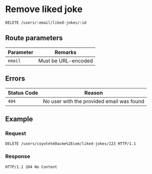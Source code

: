 # Remove liked joke

`DELETE /users/:email/liked-jokes/:id`

## Route parameters

| Parameter | Remarks             |
|-----------|---------------------|
| `email`   | Must be URL-encoded |

## Errors

| Status Code | Reason                                    |
|-------------|-------------------------------------------|
| `404`       | No user with the provided email was found |

## Example

### Request

```http
DELETE /users/coyote%40acme%2Ecom/liked-jokes/123 HTTP/1.1
```

### Response

```http
HTTP/1.1 204 No Content
```
